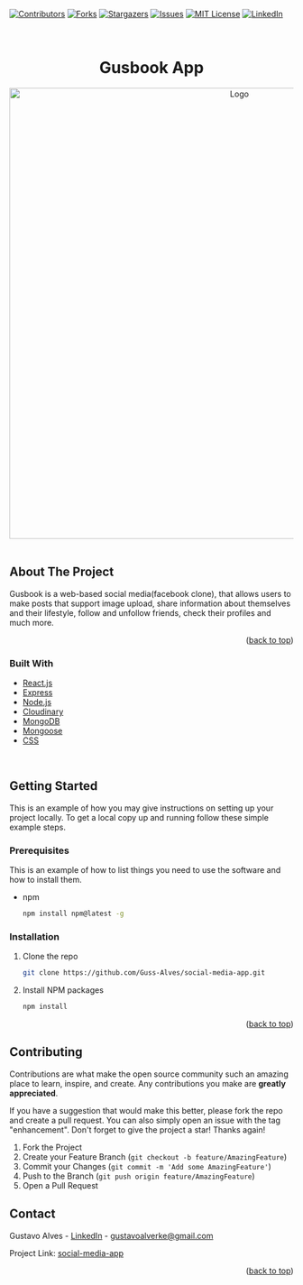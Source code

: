 <div id="top"></div>



[![Contributors][contributors-shield]][contributors-url]
[![Forks][forks-shield]][forks-url]
[![Stargazers][stars-shield]][stars-url]
[![Issues][issues-shield]][issues-url]
[![MIT License][license-shield]][license-url]
[![LinkedIn][linkedin-shield]][linkedin-url]



<!-- PROJECT LOGO -->
<br/>

<div align="center">
<h1 align="center">Gusbook App</h1>
    <img src="https://user-images.githubusercontent.com/104655523/233236332-a89846f6-0a03-4101-8dbf-3c188f41fb51.png" alt="Logo" width="800" height="">
 <!-- [here is gonna be the link for the video demo of the app](https://www.youtube.com/watch?v=k6C85NPXAtQ) -->

</div>
<br/>

## About The Project

Gusbook is a web-based social media(facebook clone), that allows users to make posts that support image upload, share information about themselves and their lifestyle, follow and unfollow friends, check their profiles and much more.

<p align="right">(<a href="#top">back to top</a>)</p>

<!-- ABOUT THE PROJECT -->

### Built With

* [React.js](https://reactjs.org/)
* [Express](https://expressjs.com/)
* [Node.js](https://nodejs.org/en/)
* [Cloudinary](https://cloudinary.com/)
* [MongoDB](https://www.mongodb.com/)
* [Mongoose](https://mongoosejs.com/)
* [CSS](https://developer.mozilla.org/en-US/docs/Web/CSS)

<br/>


<!-- GETTING STARTED -->
## Getting Started

This is an example of how you may give instructions on setting up your project locally.
To get a local copy up and running follow these simple example steps.

### Prerequisites

This is an example of how to list things you need to use the software and how to install them.
* npm
  ```sh
  npm install npm@latest -g
  ```

### Installation

1. Clone the repo
   ```sh
   git clone https://github.com/Guss-Alves/social-media-app.git
   ```
2. Install NPM packages
   ```sh
   npm install
   ```

<p align="right">(<a href="#top">back to top</a>)</p>


<!-- CONTRIBUTING -->
## Contributing

Contributions are what make the open source community such an amazing place to learn, inspire, and create. Any contributions you make are **greatly appreciated**.

If you have a suggestion that would make this better, please fork the repo and create a pull request. You can also simply open an issue with the tag "enhancement".
Don't forget to give the project a star! Thanks again!

1. Fork the Project
2. Create your Feature Branch (`git checkout -b feature/AmazingFeature`)
3. Commit your Changes (`git commit -m 'Add some AmazingFeature'`)
4. Push to the Branch (`git push origin feature/AmazingFeature`)
5. Open a Pull Request

<!-- CONTACT -->
## Contact

Gustavo Alves - [LinkedIn](https://www.linkedin.com/in/gustavo-magalhaes-349b0723b/) - gustavoalverke@gmail.com

Project Link: [social-media-app](https://github.com/Guss-Alves/social-media-app)

<p align="right">(<a href="#top">back to top</a>)</p>










<!-- MARKDOWN LINKS & IMAGES -->
<!-- https://www.markdownguide.org/basic-syntax/#reference-style-links -->
[contributors-shield]: https://img.shields.io/github/contributors/jenniferehala/NutritarianEats.svg?style=for-the-badge
[contributors-url]: https://github.com/Guss-Alves/social-media-app/graphs/contributors
[forks-shield]: https://img.shields.io/github/forks/jenniferehala/NutritarianEats.svg?style=for-the-badge
[forks-url]: https://github.com/Guss-Alves/social-media-app/forks
[stars-shield]: https://img.shields.io/github/stars/jenniferehala/NutritarianEats.svg?style=for-the-badge
[stars-url]: https://github.com/Guss-Alves/social-media-app/stargazers
[issues-shield]: https://img.shields.io/github/issues/jenniferehala/NutritarianEats.svg?style=for-the-badge
[issues-url]: https://github.com/Guss-Alves/social-media-app/issues
[license-shield]: https://img.shields.io/github/license/jenniferehala/NutritarianEats.svg?style=for-the-badge
[license-url]: https://github.com/Guss-Alves/social-media-app/blob/master/LICENSE.txt
[linkedin-shield]: https://img.shields.io/badge/-LinkedIn-black.svg?style=for-the-badge&logo=linkedin&colorB=555
[linkedin-url]: https://www.linkedin.com/in/gustavo-magalhaes-349b0723b/


<!--  *********************************** -->
